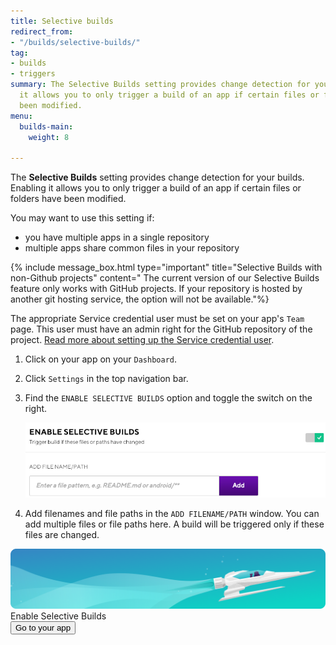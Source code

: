 ```yaml
---
title: Selective builds
redirect_from:
- "/builds/selective-builds/"
tag:
- builds
- triggers
summary: The Selective Builds setting provides change detection for your builds. Enabling
  it allows you to only trigger a build of an app if certain files or folders have
  been modified.
menu:
  builds-main:
    weight: 8

---
```

The **Selective Builds** setting provides change detection for your builds. Enabling it allows you to only trigger a build of an app if certain files or folders have been modified.

You may want to use this setting if:

* you have multiple apps in a single repository
* multiple apps share common files in your repository

{% include message_box.html type="important" title="Selective Builds with non-Github projects" content=" The current version of our Selective Builds feature only works with GitHub projects. If your repository is hosted by another git hosting service, the option will not be available."%}

The appropriate Service credential user must be set on your app's `Team` page. This user must have an admin right for the GitHub repository of the project. [Read more about setting up the Service credential user](/troubleshooting/github-pull-request-status-troubleshooting/#make-sure-to-select-a-service-credential-user-who-has-a-connected-github-account).

1. Click on your app on your `Dashboard`.
2. Click `Settings` in the top navigation bar.
3. Find the `ENABLE SELECTIVE BUILDS` option and toggle the switch on the right.

   ![](/img/enable-selective-builds.png)
4. Add filenames and file paths in the `ADD FILENAME/PATH` window. You can add multiple files or file paths here. A build will be triggered only if these files are changed.

<div class="banner">
	<img src="/assets/images/banner-bg-888x170.png" style="border: none;">
	<div class="deploy-text">Enable Selective Builds</div>
	<a target="_blank" href="https://app.bitrise.io/dashboard/builds"><button class="button">Go to your app</button></a>
</div>